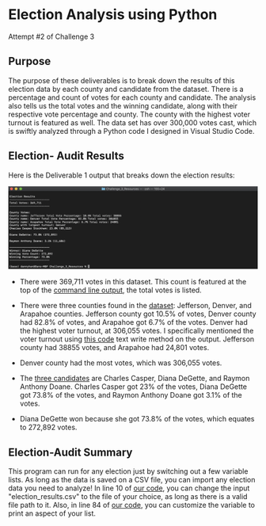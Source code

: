 # Election Analysis using Python
Attempt #2 of Challenge 3

##  Purpose
The purpose of these deliverables is to break down the results of this election data by each county and candidate from the dataset. There is a percentage and count of votes for each county and candidate. The analysis also tells us the total votes and the winning candidate, along with their respective vote percentage and county. The county with the highest voter turnout is featured as well. The data set has over 300,000 votes cast, which is swiftly analyzed through a Python code I designed in Visual Studio Code.
 
## Election- Audit Results

Here is the Deliverable 1 output that breaks down the election results: 

![Deliverable 1](https://github.com/nyhandan/Challenge_3_Python_Election_Analysis_/blob/main/Challenge_3_Resources/Resources/Deliverable%201.png)


- There were 369,711 votes in this dataset. This count is featured at the top of the [command line output](https://github.com/nyhandan/Challenge_3_Python_Election_Analysis_/blob/main/Challenge_3_Resources/Resources/Deliverable%201.png), the total votes is listed.

- There were three counties found in the [dataset](https://github.com/nyhandan/Challenge_3_Python_Election_Analysis_/blob/main/Challenge_3_Resources/election_results.csv): Jefferson, Denver, and Arapahoe counties. Jefferson county got 10.5% of votes, Denver county had 82.8% of votes, and Arapahoe got 6.7% of the votes. Denver had the highest voter turnout, at 306,055 votes. I specifically mentioned the voter turnout using [this code](https://courses.bootcampspot.com/courses/1018/pages/3-dot-6-3-write-the-winning-candidates-results-to-a-text-file?module_item_id=396013) text write method on the output. Jefferson county had 38855 votes, and Arapahoe had 24,801 votes. 

- Denver county had the most votes, which was 306,055 votes. 

- The [three candidates](https://github.com/nyhandan/Challenge_3_Python_Election_Analysis_/blob/main/Challenge_3_Resources/election_results.csv) are Charles Casper, Diana DeGette, and Raymon Anthony Doane. Charles Casper got 23% of the votes, Diana DeGette got 73.8% of the votes, and Raymon Anthony Doane got 3.1% of the votes. 

- Diana DeGette won because she got 73.8% of the votes, which equates to 272,892 votes.

## Election-Audit Summary
This program can run for any election just by switching out a few variable lists. As long as the data is saved on a CSV file, you can import any election data you need to analyze! In line 10 of [our code](https://github.com/nyhandan/Challenge_3_Python_Election_Analysis_/blob/main/Challenge_3_Resources/Python_Challenge.py), you can change the input "election_results.csv" to the file of your choice, as long as there is a valid file path to it. Also, in line 84 of [our code](https://github.com/nyhandan/Challenge_3_Python_Election_Analysis_/blob/main/Challenge_3_Resources/Python_Challenge.py), you can customize the variable to print an aspect of your list. 
